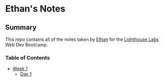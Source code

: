 # Ethan's Notes

## Summary

This repo contains all of the notes taken by [Ethan](https://github.com/arcytekt) for the [Lighthouse Labs](https://www.lighthouselabs.ca/) Web Dev Bootcamp.

### Table of Contents

* [Week 1](/Week_1/)
  * [Day 1](/Week_1/Day_1/)

